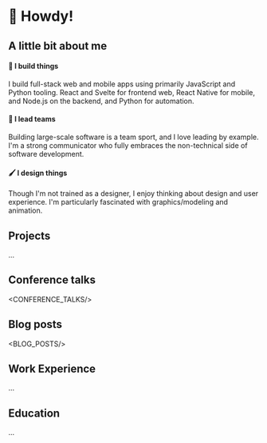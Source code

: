 # 🤠 Howdy!

## A little bit about me

#### 🔨 I build things

I build full-stack web and mobile apps using primarily JavaScript and Python tooling. React and Svelte for frontend web, React Native for mobile, and Node.js on the backend, and Python for automation.

#### 🏹 I lead teams

Building large-scale software is a team sport, and I love leading by example. I'm a strong communicator who fully embraces the non-technical side of software development.

#### 🖌 I design things

Though I'm not trained as a designer, I enjoy thinking about design and user experience. I'm particularly fascinated with graphics/modeling and animation.

## Projects

...

## Conference talks

<CONFERENCE_TALKS/>

## Blog posts

<BLOG_POSTS/>

## Work Experience

...

## Education

...
